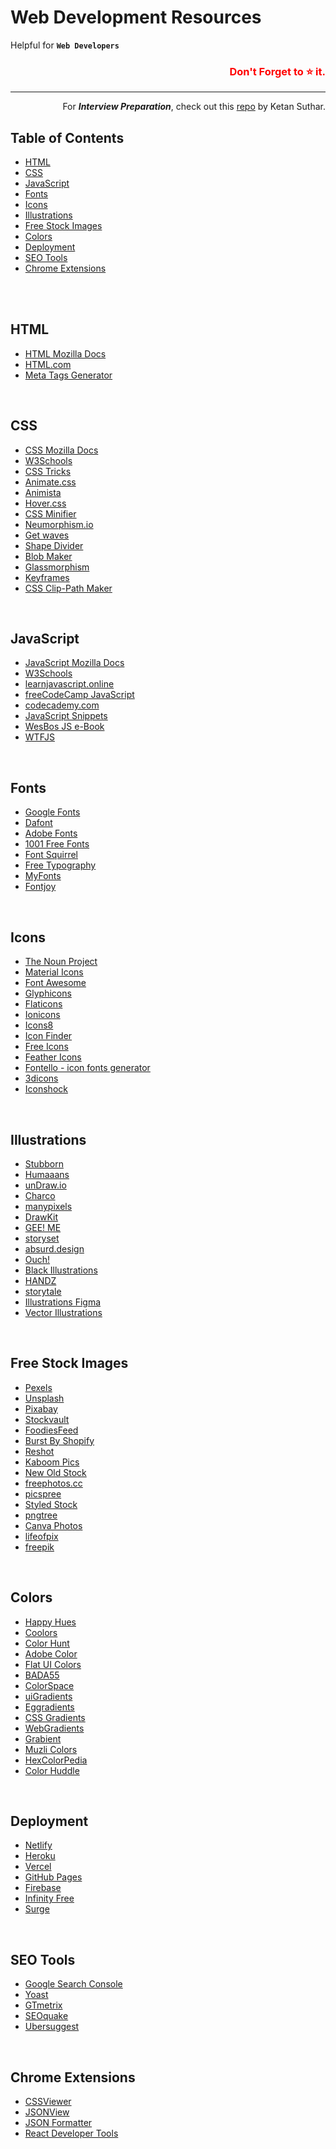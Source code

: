 # Web Development Resources

Helpful for **`Web Developers`**

<h3 align="right" style="color:red;">Don't Forget to ⭐ it. </h3>

---

<div align="right">For <i><b>Interview Preparation</b></i>, check out this <a href="https://github.com/Ketan-Suthar/Interview_Preparation" target="_blank">repo</a> by Ketan Suthar.</div>

## Table of Contents

- [HTML](#html)
- [CSS](#css)
- [JavaScript](#javascript)
- [Fonts](#fonts)
- [Icons](#icons)
- [Illustrations](#illustrations)
- [Free Stock Images](#free-stock-images)
- [Colors](#colors)
- [Deployment](#deployment)
- [SEO Tools](#seotools)
- [Chrome Extensions](#chrome-extensions)

<br> <br>

## HTML

- [HTML Mozilla Docs](https://developer.mozilla.org/en-US/docs/Web/HTML)
- [HTML.com](https://html.com/)
- [Meta Tags Generator](https://metatags.io/)

<br>

## CSS

- [CSS Mozilla Docs](https://developer.mozilla.org/en-US/docs/Web/CSS)
- [W3Schools](https://www.w3schools.com/css/)
- [CSS Tricks](https://css-tricks.com/)
- [Animate.css](https://animate.style/)
- [Animista](https://animista.net/)
- [Hover.css](https://ianlunn.github.io/Hover/)
- [CSS Minifier](https://cssminifier.com/)
- [Neumorphism.io](https://neumorphism.io/)
- [Get waves](https://getwaves.io/)
- [Shape Divider](https://www.shapedivider.app/)
- [Blob Maker](https://www.blobmaker.app/)
- [Glassmorphism](https://glassmorphism.com/)
- [Keyframes](https://keyframes.app/)
- [CSS Clip-Path Maker](https://bennettfeely.com/clippy/)

<br>

## JavaScript

- [JavaScript Mozilla Docs](https://developer.mozilla.org/en-US/docs/Web/JavaScript)
- [W3Schools](https://www.w3schools.com/js/)
- [learnjavascript.online](https://learnjavascript.online/)
- [freeCodeCamp JavaScript](https://www.freecodecamp.org/learn/javascript-algorithms-and-data-structures/basic-javascript/)
- [codecademy.com](https://www.codecademy.com/learn/introduction-to-javascript)
- [JavaScript Snippets](https://www.30secondsofcode.org/js/p/1)
- [WesBos JS e-Book](https://wesbos.com/javascript)
- [WTFJS](https://github.com/denysdovhan/wtfjs)

<br>

## Fonts

- [Google Fonts](https://fonts.google.com/)
- [Dafont](https://www.dafont.com/)
- [Adobe Fonts](https://fonts.adobe.com/)
- [1001 Free Fonts](https://www.1001freefonts.com/)
- [Font Squirrel](https://www.fontsquirrel.com/)
- [Free Typography](https://freetypography.com/)
- [MyFonts](https://www.myfonts.com/)
- [Fontjoy](https://fontjoy.com/)

<br>

## Icons

- [The Noun Project](https://thenounproject.com/)
- [Material Icons](https://material.io/resources/icons/?style=baseline)
- [Font Awesome](https://fontawesome.com/)
- [Glyphicons](https://www.glyphicons.com/)
- [Flaticons](https://www.flaticon.com/)
- [Ionicons](https://ionicons.com/)
- [Icons8](https://icons8.com/icons)
- [Icon Finder](https://www.iconfinder.com/)
- [Free Icons](https://freeicons.io/)
- [Feather Icons](https://feathericons.com/)
- [Fontello - icon fonts generator](https://fontello.com/)
- [3dicons](https://www.3dicons.com/)
- [Iconshock](https://www.iconshock.com/)

<br>

## Illustrations

- [Stubborn](https://stubborn.fun/)
- [Humaaans](https://www.humaaans.com/)
- [unDraw.io](https://undraw.co/)
- [Charco](https://www.karthiksrinivas.in/charco)
- [manypixels](https://www.manypixels.co/gallery)
- [DrawKit](https://www.drawkit.io/)
- [GEE! ME](https://geeme.vercel.app/)
- [storyset](https://storyset.com/)
- [absurd.design](https://absurd.design/)
- [Ouch!](https://www.uistore.design/items/ouch-free-illustrations/)
- [Black Illustrations](https://www.blackillustrations.com/)
- [HANDZ](https://www.handz.design/)
- [storytale](https://storytale.io/)
- [Illustrations Figma](https://www.artify.co/illustrations-figma)
- [Vector Illustrations](https://www.artify.co/vector-illustrations)

<br>

## Free Stock Images

- [Pexels](https://www.pexels.com/)
- [Unsplash](https://unsplash.com/)
- [Pixabay](https://pixabay.com/)
- [Stockvault](https://www.stockvault.net/)
- [FoodiesFeed](https://www.foodiesfeed.com/)
- [Burst By Shopify](https://burst.shopify.com)
- [Reshot](https://www.reshot.com/)
- [Kaboom Pics](https://kaboompics.com/)
- [New Old Stock](https://nos.twnsnd.co/)
- [freephotos.cc](https://freephotos.cc/en)
- [picspree](https://picspree.com/en)
- [Styled Stock](https://styledstock.co)
- [pngtree](https://pngtree.com/free-png)
- [Canva Photos](https://www.canva.com/photos/)
- [lifeofpix](https://www.lifeofpix.com/)
- [freepik](https://www.freepik.com/)

<br>

## Colors

- [Happy Hues](https://www.happyhues.co/)
- [Coolors](https://coolors.co/)
- [Color Hunt](https://colorhunt.co/)
- [Adobe Color](https://color.adobe.com/create)
- [Flat UI Colors](https://flatuicolors.com/)
- [BADA55](http://bada55.io/)
- [ColorSpace](https://mycolor.space/)
- [uiGradients](https://uigradients.com/#Stripe)
- [Eggradients](https://www.eggradients.com/)
- [CSS Gradients](https://cssgradient.io/gradient-backgrounds/)
- [WebGradients](https://webgradients.com/)
- [Grabient](https://www.grabient.com/)
- [Muzli Colors](https://colors.muz.li/)
- [HexColorPedia](https://hexcolorpedia.com/)
- [Color Huddle](https://colorhuddle.co/)

<br>

## Deployment

- [Netlify](https://www.netlify.com/)
- [Heroku](https://www.heroku.com/)
- [Vercel](https://vercel.com/)
- [GitHub Pages](https://pages.github.com/)
- [Firebase](https://firebase.google.com/)
- [Infinity Free](https://infinityfree.net/)
- [Surge](https://surge.sh/)

<br>

## SEO Tools

- [Google Search Console](https://search.google.com/search-console/welcome)
- [Yoast](https://yoast.com/)
- [GTmetrix](https://gtmetrix.com/)
- [SEOquake](https://www.seoquake.com/index.html)
- [Ubersuggest](https://neilpatel.com/ubersuggest/)

<br>

## Chrome Extensions

- [CSSViewer](https://chrome.google.com/webstore/detail/cssviewer/ggfgijbpiheegefliciemofobhmofgce)
- [JSONView](https://chrome.google.com/webstore/detail/jsonview/chklaanhfefbnpoihckbnefhakgolnmc)
- [JSON Formatter](https://chrome.google.com/webstore/detail/json-formatter/bcjindcccaagfpapjjmafapmmgkkhgoa)
- [React Developer Tools](https://chrome.google.com/webstore/detail/react-developer-tools/fmkadmapgofadopljbjfkapdkoienihi)
